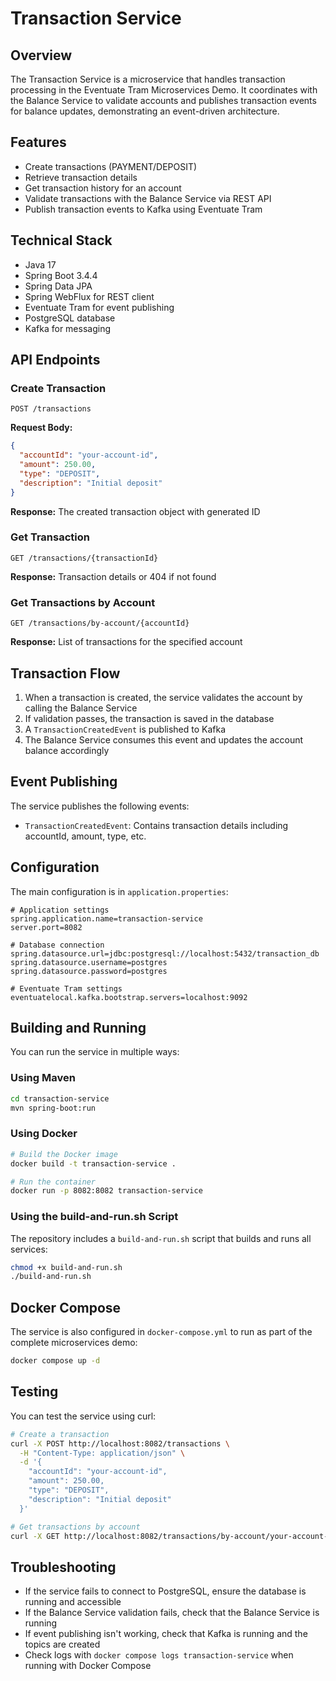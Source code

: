# Transaction Service

## Overview
The Transaction Service is a microservice that handles transaction processing in the Eventuate Tram Microservices Demo. It coordinates with the Balance Service to validate accounts and publishes transaction events for balance updates, demonstrating an event-driven architecture.

## Features
- Create transactions (PAYMENT/DEPOSIT)
- Retrieve transaction details
- Get transaction history for an account
- Validate transactions with the Balance Service via REST API
- Publish transaction events to Kafka using Eventuate Tram

## Technical Stack
- Java 17
- Spring Boot 3.4.4
- Spring Data JPA
- Spring WebFlux for REST client
- Eventuate Tram for event publishing
- PostgreSQL database
- Kafka for messaging

## API Endpoints

### Create Transaction
```
POST /transactions
```
**Request Body:**
```json
{
  "accountId": "your-account-id",
  "amount": 250.00,
  "type": "DEPOSIT",  
  "description": "Initial deposit"
}
```
**Response:** The created transaction object with generated ID

### Get Transaction
```
GET /transactions/{transactionId}
```
**Response:** Transaction details or 404 if not found

### Get Transactions by Account
```
GET /transactions/by-account/{accountId}
```
**Response:** List of transactions for the specified account

## Transaction Flow
1. When a transaction is created, the service validates the account by calling the Balance Service
2. If validation passes, the transaction is saved in the database
3. A `TransactionCreatedEvent` is published to Kafka
4. The Balance Service consumes this event and updates the account balance accordingly

## Event Publishing
The service publishes the following events:
- `TransactionCreatedEvent`: Contains transaction details including accountId, amount, type, etc.

## Configuration
The main configuration is in `application.properties`:
```properties
# Application settings
spring.application.name=transaction-service
server.port=8082

# Database connection
spring.datasource.url=jdbc:postgresql://localhost:5432/transaction_db
spring.datasource.username=postgres
spring.datasource.password=postgres

# Eventuate Tram settings
eventuatelocal.kafka.bootstrap.servers=localhost:9092
```

## Building and Running
You can run the service in multiple ways:

### Using Maven
```bash
cd transaction-service
mvn spring-boot:run
```

### Using Docker
```bash
# Build the Docker image
docker build -t transaction-service .

# Run the container
docker run -p 8082:8082 transaction-service
```

### Using the build-and-run.sh Script
The repository includes a `build-and-run.sh` script that builds and runs all services:
```bash
chmod +x build-and-run.sh
./build-and-run.sh
```

## Docker Compose
The service is also configured in `docker-compose.yml` to run as part of the complete microservices demo:
```bash
docker compose up -d
```

## Testing
You can test the service using curl:
```bash
# Create a transaction
curl -X POST http://localhost:8082/transactions \
  -H "Content-Type: application/json" \
  -d '{
    "accountId": "your-account-id",
    "amount": 250.00,
    "type": "DEPOSIT",
    "description": "Initial deposit"
  }'

# Get transactions by account
curl -X GET http://localhost:8082/transactions/by-account/your-account-id
```

## Troubleshooting
- If the service fails to connect to PostgreSQL, ensure the database is running and accessible
- If the Balance Service validation fails, check that the Balance Service is running
- If event publishing isn't working, check that Kafka is running and the topics are created
- Check logs with `docker compose logs transaction-service` when running with Docker Compose